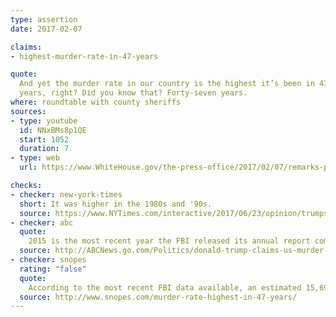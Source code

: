 ```yaml
---
type: assertion
date: 2017-02-07

claims:
- highest-murder-rate-in-47-years

quote:
  And yet the murder rate in our country is the highest it’s been in 47
  years, right? Did you know that? Forty-seven years.
where: roundtable with county sheriffs
sources:
- type: youtube
  id: NNxBMs8p1QE
  start: 1052
  duration: 7
- type: web
  url: https://www.WhiteHouse.gov/the-press-office/2017/02/07/remarks-president-trump-roundtable-county-sheriffs

checks:
- checker: new-york-times
  short: It was higher in the 1980s and '90s.
  source: https://www.NYTimes.com/interactive/2017/06/23/opinion/trumps-lies.html
- checker: abc
  quote:
    2015 is the most recent year the FBI released its annual report compiled by its Uniform Crime Reporting Program. FBI data for crime in the U.S. in that report shows that the murder rate in 2015 was 4.9 per 100,000 inhabitants -- the highest murder rate in six years. In 2009, the murder rate was at 5.0, while 10 years ago, in 2007, the murder rate was at 5.7.
  source: http://ABCNews.go.com/Politics/donald-trump-claims-us-murder-rate-highest-47/story?id=45332636
- checker: snopes
  rating: "false"
  quote:
    According to the most recent FBI data available, an estimated 15,696 murders occurred in the United States in 2015, or 4.9 murders per 100,000 people. And while this was the highest murder rate in six years (compared to a range of 4.4 to 4.8 murders per 100,000 each year since 2009, when the figure was 5 per 100,000), it’s less than half the historical high of 10.2 in 1980.
  source: http://www.snopes.com/murder-rate-highest-in-47-years/
---
```

